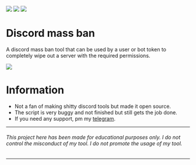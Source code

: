 ![](https://img.shields.io/github/watchers/qro/mass-ban?style=social) ![](https://img.shields.io/github/stars/qro/mass-ban?style=social) ![](https://img.shields.io/github/forks/qro/mass-ban?style=social)

# Discord mass ban
A discord mass ban tool that can be used by a user or bot token to completely wipe out a server with the required permissions.

![](https://media.discordapp.net/attachments/631162287968747550/852357083004141598/unknown.png)

# Information
- Not a fan of making shitty discord tools but made it open source.
- The script is very buggy and not finished but still gets the job done. 
- If you need any support, pm my <a href="https://t.me/nofbi">telegram</a>.

---
###### This project here has been made for educational purposes only. I do not control the misconduct of my tool. I do not promote the usage of my tool.
---
